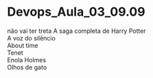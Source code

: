 # Devops_Aula_03_09.09
não vai ter treta
A saga completa de Harry Potter <br>
A voz do silêncio <br>
About time <br>
Tenet <br>
Enola Holmes <br>
Olhos de gato <br>
